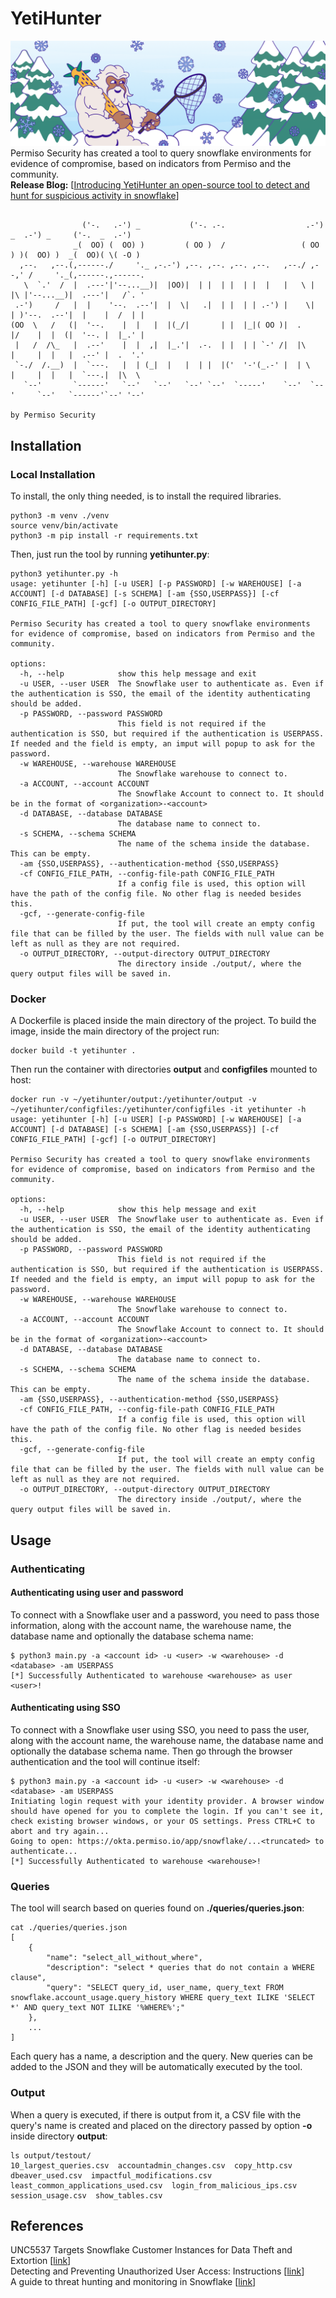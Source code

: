 # YetiHunter
![image](.img/Yeti-Snowflake.png)
Permiso Security has created a tool to query snowflake environments for evidence of compromise, based on indicators from Permiso and the community.\
**Release Blog:** [[Introducing YetiHunter an open-source tool to detect and hunt for suspicious activity in snowflake](https://permiso.io/blog/introducing-yetihunter-an-open-source-tool-to-detect-and-hunt-for-suspicous-activity-in-snowflake)]
````

                ('-.   .-') _           ('-. .-.                  .-') _  .-') _     ('-.  _  .-')
              _(  OO) (  OO) )         ( OO )  /                 ( OO ) )(  OO) )  _(  OO)( \( -O )
  ,--.   ,--.(,------./     '._ ,-.-') ,--. ,--. ,--. ,--.   ,--./ ,--,' /     '._(,------.,------.
   \  `.'  /  |  .---'|'--...__)|  |OO)|  | |  | |  | |  |   |   \ |  |\ |'--...__)|  .---'|   /`. '
 .-')     /   |  |    '--.  .--'|  |  \|   .|  | |  | | .-') |    \|  | )'--.  .--'|  |    |  /  | |
(OO  \   /   (|  '--.    |  |   |  |(_/|       | |  |_|( OO )|  .     |/    |  |  (|  '--. |  |_.' |
 |   /  /\_   |  .--'    |  |  ,|  |_.'|  .-.  | |  | | `-' /|  |\    |     |  |   |  .--' |  .  '.'
 `-./  /.__)  |  `---.   |  | (_|  |   |  | |  |('  '-'(_.-' |  | \   |     |  |   |  `---.|  |\  \
   `--'       `------'   `--'   `--'   `--' `--'  `-----'    `--'  `--'     `--'   `------'`--' '--'
                                                                       by Permiso Security
````
## Installation
### Local Installation
To install, the only thing needed, is to install the required libraries.
````
python3 -m venv ./venv
source venv/bin/activate
python3 -m pip install -r requirements.txt
````
Then, just run the tool by running **yetihunter.py**:
````
python3 yetihunter.py -h
usage: yetihunter [-h] [-u USER] [-p PASSWORD] [-w WAREHOUSE] [-a ACCOUNT] [-d DATABASE] [-s SCHEMA] [-am {SSO,USERPASS}] [-cf CONFIG_FILE_PATH] [-gcf] [-o OUTPUT_DIRECTORY]

Permiso Security has created a tool to query snowflake environments for evidence of compromise, based on indicators from Permiso and the community.

options:
  -h, --help            show this help message and exit
  -u USER, --user USER  The Snowflake user to authenticate as. Even if the authentication is SSO, the email of the identity authenticating should be added.
  -p PASSWORD, --password PASSWORD
                        This field is not required if the authentication is SSO, but required if the authentication is USERPASS. If needed and the field is empty, an imput will popup to ask for the password.
  -w WAREHOUSE, --warehouse WAREHOUSE
                        The Snowflake warehouse to connect to.
  -a ACCOUNT, --account ACCOUNT
                        The Snowflake Account to connect to. It should be in the format of <organization>-<account>
  -d DATABASE, --database DATABASE
                        The database name to connect to.
  -s SCHEMA, --schema SCHEMA
                        The name of the schema inside the database. This can be empty.
  -am {SSO,USERPASS}, --authentication-method {SSO,USERPASS}
  -cf CONFIG_FILE_PATH, --config-file-path CONFIG_FILE_PATH
                        If a config file is used, this option will have the path of the config file. No other flag is needed besides this.
  -gcf, --generate-config-file
                        If put, the tool will create an empty config file that can be filled by the user. The fields with null value can be left as null as they are not required.
  -o OUTPUT_DIRECTORY, --output-directory OUTPUT_DIRECTORY
                        The directory inside ./output/, where the query output files will be saved in.
````
### Docker
A Dockerfile is placed inside the main directory of the project. To build the image, inside the main directory of the project run:
````
docker build -t yetihunter .
````
Then run the container with directories **output** and **configfiles** mounted to host:
````
docker run -v ~/yetihunter/output:/yetihunter/output -v ~/yetihunter/configfiles:/yetihunter/configfiles -it yetihunter -h
usage: yetihunter [-h] [-u USER] [-p PASSWORD] [-w WAREHOUSE] [-a ACCOUNT] [-d DATABASE] [-s SCHEMA] [-am {SSO,USERPASS}] [-cf CONFIG_FILE_PATH] [-gcf] [-o OUTPUT_DIRECTORY]

Permiso Security has created a tool to query snowflake environments for evidence of compromise, based on indicators from Permiso and the community.

options:
  -h, --help            show this help message and exit
  -u USER, --user USER  The Snowflake user to authenticate as. Even if the authentication is SSO, the email of the identity authenticating should be added.
  -p PASSWORD, --password PASSWORD
                        This field is not required if the authentication is SSO, but required if the authentication is USERPASS. If needed and the field is empty, an imput will popup to ask for the password.
  -w WAREHOUSE, --warehouse WAREHOUSE
                        The Snowflake warehouse to connect to.
  -a ACCOUNT, --account ACCOUNT
                        The Snowflake Account to connect to. It should be in the format of <organization>-<account>
  -d DATABASE, --database DATABASE
                        The database name to connect to.
  -s SCHEMA, --schema SCHEMA
                        The name of the schema inside the database. This can be empty.
  -am {SSO,USERPASS}, --authentication-method {SSO,USERPASS}
  -cf CONFIG_FILE_PATH, --config-file-path CONFIG_FILE_PATH
                        If a config file is used, this option will have the path of the config file. No other flag is needed besides this.
  -gcf, --generate-config-file
                        If put, the tool will create an empty config file that can be filled by the user. The fields with null value can be left as null as they are not required.
  -o OUTPUT_DIRECTORY, --output-directory OUTPUT_DIRECTORY
                        The directory inside ./output/, where the query output files will be saved in.
````

## Usage
### Authenticating
#### Authenticating using user and password
To connect with a Snowflake user and a password, you need to pass those information, along with the account name, the warehouse name, the database name and optionally the database schema name:
````
$ python3 main.py -a <account id> -u <user> -w <warehouse> -d <database> -am USERPASS
[*] Successfully Authenticated to warehouse <warehouse> as user <user>!
````
#### Authenticating using SSO
To connect with a Snowflake user using SSO, you need to pass the user, along with the account name, the warehouse name, the database name and optionally the database schema name. Then go through the browser authentication and the tool will continue itself:
````
$ python3 main.py -a <account id> -u <user> -w <warehouse> -d <database> -am USERPASS
Initiating login request with your identity provider. A browser window should have opened for you to complete the login. If you can't see it, check existing browser windows, or your OS settings. Press CTRL+C to abort and try again...
Going to open: https://okta.permiso.io/app/snowflake/...<truncated> to authenticate...
[*] Successfully Authenticated to warehouse <warehouse>!
````
### Queries
The tool will search based on queries found on **./queries/queries.json**:
````
cat ./queries/queries.json
[
    {
        "name": "select_all_without_where",
        "description": "select * queries that do not contain a WHERE clause",
        "query": "SELECT query_id, user_name, query_text FROM snowflake.account_usage.query_history WHERE query_text ILIKE 'SELECT *' AND query_text NOT ILIKE '%WHERE%';"
    },
    ...
]
````
Each query has a name, a description and the query. New queries can be added to the JSON and they will be automatically executed by the tool.
### Output
When a query is executed, if there is output from it, a CSV file with the query's name is created and placed on the directory passed by option **-o** inside directory **output**:
````
ls output/testout/
10_largest_queries.csv  accountadmin_changes.csv  copy_http.csv  dbeaver_used.csv  impactful_modifications.csv  least_common_applications_used.csv  login_from_malicious_ips.csv  session_usage.csv  show_tables.csv
````
## References
UNC5537 Targets Snowflake Customer Instances for Data Theft and Extortion [[link](https://cloud.google.com/blog/topics/threat-intelligence/unc5537-snowflake-data-theft-extortion)]\
Detecting and Preventing Unauthorized User Access: Instructions [[link](https://community.snowflake.com/s/article/Communication-ID-0108977-Additional-Information)]\
A guide to threat hunting and monitoring in Snowflake [[link](https://securitylabs.datadoghq.com/articles/a-guide-to-threat-hunting-and-monitoring-in-snowflake/)]

